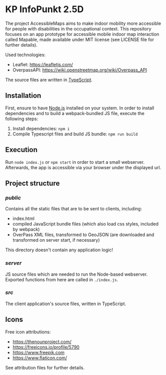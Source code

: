 # KP InfoPunkt 2.5D

The project AccessibleMaps aims to make indoor mobility more accessible for people with disabilities in the occupational context. This repository focuses on an app prototype for accessible mobile indoor map interaction called Mapable, made available under MIT license (see LICENSE file for further details).

Used technologies:

* Leaflet: https://leafletjs.com/
* OverpassAPI: https://wiki.openstreetmap.org/wiki/Overpass_API

The source files are written in [TypeScript](https://www.typescriptlang.org/).

## Installation

First, ensure to have [Node.js](https://nodejs.org/en/) installed on your system. In order to install dependencies and
to build a webpack-bundled JS file, execute the following steps:

1. Install dependencies: `npm i`
2. Compile Typescript files and build JS bundle: `npm run build`

## Execution

Run `node index.js` or `npm start` in order to start a small webserver. Afterwards, the app is accessible via your
browser under the displayed url.

## Project structure

### _public_

Contains all the static files that are to be sent to clients, including:

* index.html
* compiled JavaScript bundle files (which also load css styles, included by webpack)
* OverPass XML files, transformed to GeoJSON (are downloaded and transformed on server start, if necessary)

This directory doesn't contain any application logic!

### _server_

JS source files which are needed to run the Node-based webserver. Exported functions from here are called in `./index.js`.

### _src_

The client application's source files, written in TypeScript.

## Icons
Free icon attributions:
* https://thenounproject.com/
* https://freeicons.io/profile/5790
* https://www.freepik.com
* https://www.flaticon.com/

See attribution files for further details.
